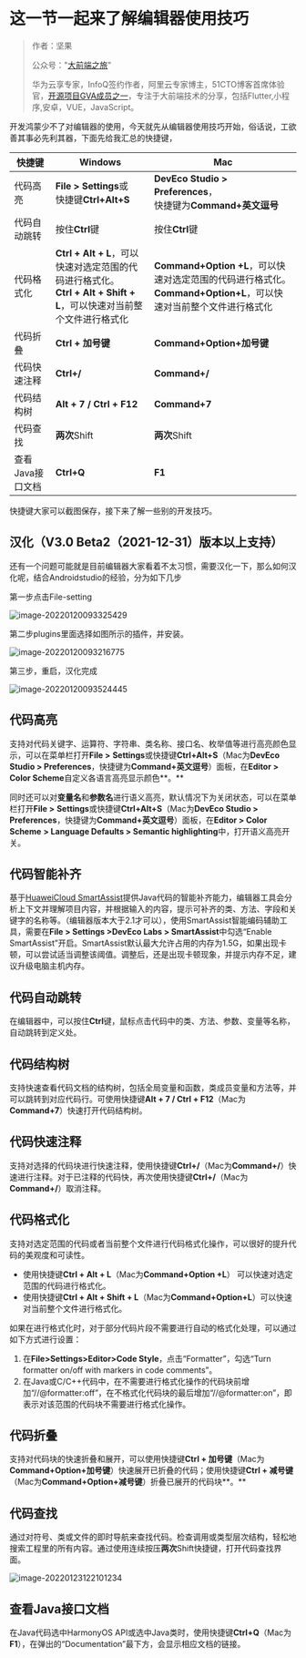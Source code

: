 

# 这一节一起来了解编辑器使用技巧

> 作者：坚果
>
> 公众号："[大前端之旅](https://mp.weixin.qq.com/s/aJvihD4dzEJyOV3q6_Zeng)"
>
> 华为云享专家，InfoQ签约作者，阿里云专家博主，51CTO博客首席体验官，[开源项目GVA成员之一](https://www.gin-vue-admin.com/)，专注于大前端技术的分享，包括Flutter,小程序,安卓，VUE，JavaScript。

开发鸿蒙少不了对编辑器的使用，今天就先从编辑器使用技巧开始，俗话说，工欲善其事必先利其器，下面先给我汇总的快捷键，

| 快捷键           | Windows                                                      | Mac                                                          |
| ---------------- | ------------------------------------------------------------ | ------------------------------------------------------------ |
| 代码高亮         | **File >** **Settings**或<br />快捷键**Ctrl+Alt+S**          | **DevEco Studio > Preferences**，<br />快捷键为**Command+英文逗号** |
| 代码自动跳转     | 按住**Ctrl**键                                               | 按住**Ctrl**键                                               |
| 代码格式化       | **Ctrl + Alt + L**，可以快速对选定范围的代码进行格式化。<br />**Ctrl + Alt + Shift + L**，可以快速对当前整个文件进行格式化 | **Command+Option +L**，可以快速对选定范围的代码进行格式化。<br />**Command+Option+L**，可以快速对当前整个文件进行格式化 |
| 代码折叠         | **Ctrl + 加号键**                                            | **Command+Option+加号键**                                    |
| 代码快速注释     | **Ctrl+/**                                                   | **Command+/**                                                |
| 代码结构树       | **Alt + 7 / Ctrl + F12**                                     | **Command+7**                                                |
| 代码查找         | **两次**Shift                                                | **两次**Shift                                                |
| 查看Java接口文档 | **Ctrl+Q**                                                   | **F1**                                                       |

快捷键大家可以截图保存，接下来了解一些别的开发技巧。

## 汉化（V3.0 Beta2（2021-12-31）版本以上支持）

还有一个问题可能就是目前编辑器大家看着不太习惯，需要汉化一下，那么如何汉化呢，结合Androidstudio的经验，分为如下几步

第一步点击File-setting



![image-20220120093325429](https://luckly007.oss-cn-beijing.aliyuncs.com/image/image-20220120093325429.png)

第二步plugins里面选择如图所示的插件，并安装。

![image-20220120093216775](https://luckly007.oss-cn-beijing.aliyuncs.com/image/image-20220120093216775.png)

第三步，重启，汉化完成

![image-20220120093524445](https://luckly007.oss-cn-beijing.aliyuncs.com/image/image-20220120093524445.png)



## 代码高亮

支持对代码关键字、运算符、字符串、类名称、接口名、枚举值等进行高亮颜色显示，可以在菜单栏打开**File >** **Settings**或快捷键**Ctrl+Alt+S**（Mac为**DevEco Studio > Preferences**，快捷键为**Command+英文逗号**）面板，在**Editor > Color Scheme**自定义各语言高亮显示颜色**。**

同时还可以对**变量名**和**参数名**进行语义高亮，默认情况下为关闭状态，可以在菜单栏打开**File >** **Settings**或快捷键**Ctrl+Alt+S**（Mac为**DevEco Studio > Preferences**，快捷键为**Command+英文逗号**）面板，在**Editor > Color Scheme** **> Language Defaults > Semantic highlighting**中，打开语义高亮开关。

## 代码智能补齐

基于[HuaweiCloud SmartAssist](https://www.huaweicloud.com/product/ide.html)提供Java代码的智能补齐能力，编辑器工具会分析上下文并理解项目内容，并根据输入的内容，提示可补齐的类、方法、字段和关键字的名称等。（编辑器版本大于2.1才可以），使用SmartAssist智能编码辅助工具，需要在**File > Settings >DevEco Labs > SmartAssist**中勾选“Enable SmartAssist”开启。SmartAssist默认最大允许占用的内存为1.5G，如果出现卡顿，可以尝试适当调整该阈值。调整后，还是出现卡顿现象，并提示内存不足，建议升级电脑主机内存。

## 代码自动跳转

在编辑器中，可以按住**Ctrl**键，鼠标点击代码中的类、方法、参数、变量等名称，自动跳转到定义处。

## 代码结构树

支持快速查看代码文档的结构树，包括全局变量和函数，类成员变量和方法等，并可以跳转到对应代码行。可使用快捷键**Alt + 7 / Ctrl + F12**（Mac为**Command+7**）快速打开代码结构树。

## 代码快速注释

支持对选择的代码块进行快速注释，使用快捷键**Ctrl+/**（Mac为**Command+/**）快速进行注释。对于已注释的代码快，再次使用快捷键**Ctrl+/**（Mac为**Command+/**）取消注释。

## 代码格式化

支持对选定范围的代码或者当前整个文件进行代码格式化操作，可以很好的提升代码的美观度和可读性。

- 使用快捷键**Ctrl + Alt + L**（Mac为**Command+Option +L**） 可以快速对选定范围的代码进行格式化。
- 使用快捷键**Ctrl + Alt + Shift + L**（Mac为**Command+Option+L**）可以快速对当前整个文件进行格式化。

如果在进行格式化时，对于部分代码片段不需要进行自动的格式化处理，可以通过如下方式进行设置：

1. 在**File>Settings>Editor>Code Style**，点击“Formatter”，勾选“Turn formatter on/off with markers in code comments”。
2. 在Java或C/C++代码中，在不需要进行格式化操作的代码块前增加“//@formatter:off”，在不格式化代码块的最后增加“//@formatter:on”，即表示对该范围的代码块不需要进行格式化操作。

## 代码折叠

支持对代码块的快速折叠和展开，可以使用快捷键**Ctrl + 加号键**（Mac为**Command+Option+加号键**）快速展开已折叠的代码；使用快捷键**Ctrl + 减号键**（Mac为**Command+Option+减号键**）折叠已展开的代码块**。**

## 代码查找

通过对符号、类或文件的即时导航来查找代码。检查调用或类型层次结构，轻松地搜索工程里的所有内容。通过使用连续按压**两次**Shift快捷键，打开代码查找界面。

![image-20220123122101234](https://luckly007.oss-cn-beijing.aliyuncs.com/images/image-20220123122101234.png)

## 查看Java接口文档



在Java代码选中HarmonyOS API或选中Java类时，使用快捷键**Ctrl+Q**（Mac为**F1**），在弹出的“Documentation”最下方，会显示相应文档的链接。



